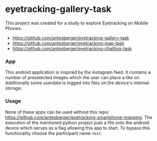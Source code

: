 # eyetracking-gallery-task

This project was created for a study to explore Eyetracking on Mobile Phones.

* https://github.com/antesberger/eyetracking-gallery-task
* https://github.com/antesberger/eyetracking-map-task
* https://github.com/antesberger/eyetracking-chatting-task

### App
This android application is inspired by the instagram feed. It contains a number of preselected images which the user can place a like on.
Additionally some userdata is logged into files on the device's internal storage.

### Usage
None of these apps can be used without this repo: https://github.com/antesberger/eyetracking-smartphone-mapping.
The execution of the mentioned python project puts a file onto the android device which serves as a flag allowing this app to start. To bypass this functionality choose the participant name ```test```.
